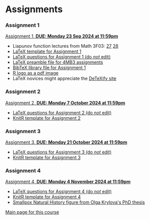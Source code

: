 # Assignments

### Assignment 1

[Assignment 1,  __DUE: Monday 23 Sep 2024 at 11:59pm__](4mba1_2024.pdf)
- Liapunov function lectures from Math 3F03: [27](3fl27_2013.pdf) [28](3fl28_2013.pdf)
- [LaTeX template for Assignment 1](Math4MB3Assignment1LaTeXTemplate2024.tex)
- [LaTeX questions for Assignment 1 (do _not_ edit)](4mba1q.tex)
- [LaTeX preamble file for 4MB3 assignments](4mbapreamble.tex)
- [BibTeX library file for Assignment 1](4mba1.bib)
- [R logo as a pdf image](Rlogo.pdf)
- LaTeX novices might appreciate the [DeTeXify site](http://detexify.kirelabs.org/classify.html)

### Assignment 2

[Assignment 2,  __DUE: Monday 7 October 2024 at 11:59pm__](4mba2_2024.pdf)
- [LaTeX questions for Assignment 2 (do _not_ edit)](4mba2q.tex)
- [KnitR template for Assignment 2](Math4MB3Assignment2KnitRTemplate2024.Rnw)

### Assignment 3

[Assignment 3,  __DUE: Monday 21 October 2024 at 11:59pm__](4mba3_2024.pdf)
- [LaTeX questions for Assignment 3 (do _not_ edit)](4mba3q.tex)
- [KnitR template for Assignment 3](Math4MB3Assignment3KnitRTemplate2024.Rnw)

### Assignment 4

[Assignment 4,  __DUE: Monday 4 November 2024 at 11:59pm__](4mba4_2024.pdf)
- [LaTeX questions for Assignment 4 (do _not_ edit)](4mba4q.tex)
- [KnitR template for Assignment 4](Math4MB3Assignment4KnitRTemplate2024.Rnw)
- [Smallpox Natural History figure from Olga Krylova's PhD thesis](smpxnathist_p82.pdf)

[Main page for this course](..)
